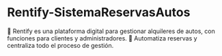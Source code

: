 # Rentify-SistemaReservasAutos
🚗 Rentify es una plataforma digital para gestionar alquileres de autos, con funciones para clientes y administradores. 📅 Automatiza reservas y centraliza todo el proceso de gestión.
